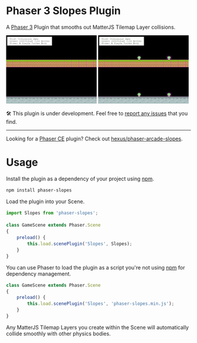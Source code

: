 # Phaser 3 Slopes Plugin

A [Phaser 3](https://github.com/photonstorm/phaser) Plugin that smooths out MatterJS Tilemap Layer collisions.

<img width="49%" src="screenshots/before.gif"/> <img width="49%" src="screenshots/after.gif"/>

:hammer_and_wrench: This plugin is under development. Feel free to
[report any issues](https://github.com/hexus/phaser-slopes/issues/new) that you find.

---

Looking for a [Phaser CE](https://github.com/photonstorm/phaser-ce) plugin?
Check out [hexus/phaser-arcade-slopes](https://github.com/hexus/phaser-arcade-slopes).

# Usage

Install the plugin as a dependency of your project using [npm](https://www.npmjs.com/).

```bash
npm install phaser-slopes
```

Load the plugin into your Scene.

```js
import Slopes from 'phaser-slopes';

class GameScene extends Phaser.Scene
{
    preload() {
        this.load.scenePlugin('Slopes', Slopes);
    }
}
```

You can use Phaser to load the plugin as a script you're not using [npm](https://www.npmjs.com/) for dependency
management.

```js
class GameScene extends Phaser.Scene
{
    preload() {
        this.load.scenePlugin('Slopes', 'phaser-slopes.min.js');
    }
}
```

Any MatterJS Tilemap Layers you create within the Scene will automatically collide smoothly with other physics bodies.


